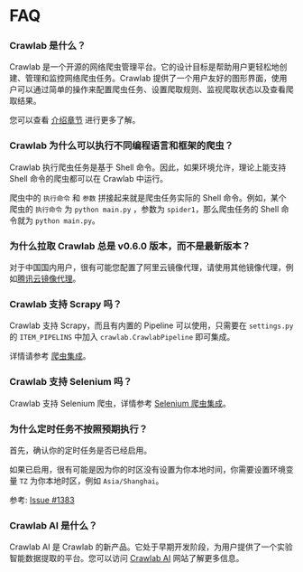 # FAQ

### Crawlab 是什么？

Crawlab 是一个开源的网络爬虫管理平台。它的设计目标是帮助用户更轻松地创建、管理和监控网络爬虫任务。Crawlab
提供了一个用户友好的图形界面，使用户可以通过简单的操作来配置爬虫任务、设置爬取规则、监视爬取状态以及查看爬取结果。

您可以查看 [介绍章节](../guide) 进行更多了解。

### Crawlab 为什么可以执行不同编程语言和框架的爬虫？

Crawlab 执行爬虫任务是基于 Shell 命令。因此，如果环境允许，理论上能支持 Shell 命令的爬虫都可以在 Crawlab 中运行。

爬虫中的 `执行命令` 和 `参数` 拼接起来就是爬虫任务实际的 Shell 命令。例如，某个爬虫的 `执行命令` 为 `python main.py`
，参数为 `spider1`，那么爬虫任务的 Shell 命令就为 `python main.py`。

### 为什么拉取 Crawlab 总是 v0.6.0 版本，而不是最新版本？

对于中国国内用户，很有可能您配置了阿里云镜像代理，请使用其他镜像代理，例如[腾讯云镜像代理](https://mirror.ccs.tencentyun.com)。

### Crawlab 支持 Scrapy 吗？

Crawlab 支持 Scrapy，而且有内置的 Pipeline 可以使用，只需要在 `settings.py` 的 `ITEM_PIPELINS`
中加入 `crawlab.CrawlabPipeline` 即可集成。

详情请参考 [爬虫集成](../guide/spider/integration.md)。

### Crawlab 支持 Selenium 吗？

Crawlab 支持 Selenium 爬虫，详情参考 [Selenium 爬虫集成](../guide/spider/selenium.md)。

### 为什么定时任务不按照预期执行？

首先，确认你的定时任务是否已经启用。

如果已启用，很有可能是因为你的时区没有设置为你本地时间，你需要设置环境变量 `TZ` 为你本地时区，例如 `Asia/Shanghai`。

参考: [Issue #1383](https://github.com/crawlab-team/crawlab/issues/1383#issuecomment-1694423534)

### Crawlab AI 是什么？

Crawlab AI 是 Crawlab
的新产品。它处于早期开发阶段，为用户提供了一个实验智能数据提取的平台。您可以访问 [Crawlab AI](https://ai.crawlab.io)
网站了解更多信息。
